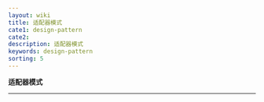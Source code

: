 ```yaml
---
layout: wiki
title: 适配器模式
cate1: design-pattern
cate2: 
description: 适配器模式
keywords: design-pattern
sorting: 5
---
```


**适配器模式**

------





